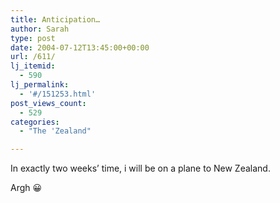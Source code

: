 ```yaml
---
title: Anticipation…
author: Sarah
type: post
date: 2004-07-12T13:45:00+00:00
url: /611/
lj_itemid:
  - 590
lj_permalink:
  - '#/151253.html'
post_views_count:
  - 529
categories:
  - "The 'Zealand"

---
```

In exactly two weeks&#8217; time, i will be on a plane to New Zealand.
  
Argh 😀